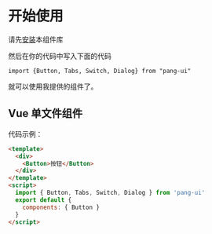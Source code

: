 # 开始使用

请先[安装]("#/doc/install">)本组件库

然后在你的代码中写入下面的代码

```
import {Button, Tabs, Switch, Dialog} from "pang-ui"
```

就可以使用我提供的组件了。

## Vue 单文件组件

代码示例：

```html
<template>
  <div>
    <Button>按钮</Button>
  </div>
</template>
<script>
  import { Button, Tabs, Switch, Dialog } from 'pang-ui'
  export default {
    components: { Button }
  }
</script>
```
